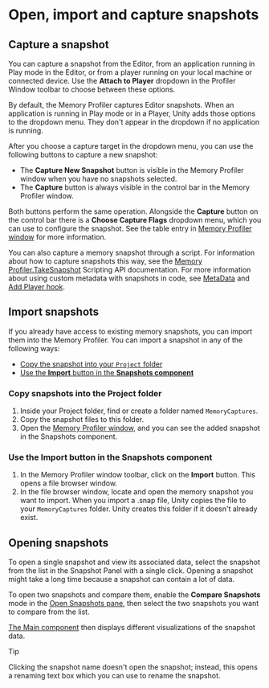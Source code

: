 # Open, import and capture snapshots

## Capture a snapshot

You can capture a snapshot from the Editor, from an application running in Play mode in the Editor, or from a player running on your local machine or connected device. Use the __Attach to Player__ dropdown in the Profiler Window toolbar to choose between these options.

By default, the Memory Profiler captures Editor snapshots. When an application is running in Play mode or in a Player, Unity adds those options to the dropdown menu. They don't appear in the dropdown if no application is running.

After you choose a capture target in the dropdown menu, you can use the following buttons to capture a new snapshot:

* The __Capture New Snapshot__ button is visible in the Memory Profiler window when you have no snapshots selected.
* The __Capture__ button is always visible in the control bar in the Memory Profiler window.

Both buttons perform the same operation. Alongside the __Capture__ button on the control bar there is a __Choose Capture Flags__ dropdown menu, which you can use to configure the snapshot. See the table entry in [Memory Profiler window](memory-profiler-window-reference.md) for more information.

You can also capture a memory snapshot through a script. For information about how to capture snapshots this way, see the [Memory Profiler.TakeSnapshot](https://docs.unity3d.com/ScriptReference/Profiling.Memory.Experimental.MemoryProfiler.TakeSnapshot.html) Scripting API documentation. For more information about using custom metadata with snapshots in code, see [MetaData](https://docs.unity3d.com/ScriptReference/Profiling.Memory.Experimental.MetaData.html) and [Add Player hook](snapshots-concepts.md#add-player-hook).

## Import snapshots

If you already have access to existing memory snapshots, you can import them into the Memory Profiler. You can import a snapshot in any of the following ways:

* [Copy the snapshot into your `Project` folder](#copy-snapshots-into-the-project-folder)
* [Use the __Import__ button in the __Snapshots component__](#use-the-import-button-in-the-snapshots-component)

### Copy snapshots into the Project folder

1. Inside your Project folder, find or create a folder named `MemoryCaptures`.
2. Copy the snapshot files to this folder.
3. Open the [Memory Profiler window](memory-profiler-window-reference.md), and you can see the added snapshot in the Snapshots component.

### Use the Import button in the Snapshots component

1. In the Memory Profiler window toolbar, click on the __Import__ button. This opens a file browser window.
2. In the file browser window, locate and open the memory snapshot you want to import. When you import a .snap file, Unity copies the file to your `MemoryCaptures` folder. Unity creates this folder if it doesn't already exist.

## Opening snapshots

To open a single snapshot and view its associated data, select the snapshot from the list in the Snapshot Panel with a single click. Opening a snapshot might take a long time because a snapshot can contain a lot of data.

To open two snapshots and compare them, enable the __Compare Snapshots__ mode in the [Open Snapshots pane](snapshots-component.md#open-snapshots-pane), then select the two snapshots you want to compare from the list.

[The Main component](main-component.md) then displays different visualizations of the snapshot data.

> [!TIP]
> Clicking the snapshot name doesn't open the snapshot; instead, this opens a renaming text box which you can use to rename the snapshot.
